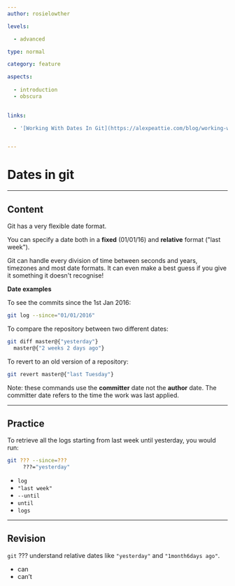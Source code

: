 ```yaml
---
author: rosielowther

levels:

  - advanced

type: normal

category: feature

aspects:
  
  - introduction
  - obscura
  

links:

  - '[Working With Dates In Git](https://alexpeattie.com/blog/working-with-dates-in-git){website}'


---
```


# Dates in git

---
## Content

Git has a very flexible date format.

You can specify a date both in a **fixed** (01/01/16) and **relative** format ("last week"). 

Git can handle every division of time between seconds and years, timezones and most date formats. It can even make a best guess if you give it something it doesn't recognise!

**Date examples**


To see the commits since the 1st Jan 2016:
```bash
git log --since="01/01/2016"
```
To compare the repository between two different dates:
```bash
git diff master@{"yesterday"} 
  master@{"2 weeks 2 days ago"}
```
To revert to an old version of a repository:
```bash
git revert master@{"last Tuesday"}
```
Note: these commands use the **committer** date not the **author** date. The committer date refers to the time the work was last applied.

---
## Practice

To retrieve all the logs starting from last week until yesterday, you would run:
```bash
git ??? --since=??? 
     ???="yesterday"
```

* `log`
* `"last week"`
* `--until`
* `until`
* `logs`

---
## Revision

`git` ??? understand relative dates like `"yesterday"` and `"1month6days ago"`.

* can
* can’t

 
 
